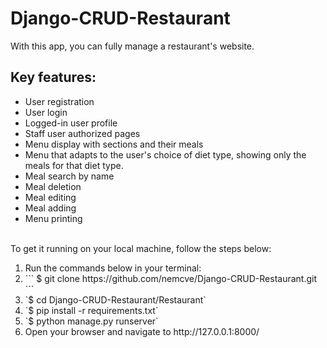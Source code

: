# Django-CRUD-Restaurant
With this app, you can fully manage a restaurant's website.
<h2>Key features:</h2>
<ul>
  <li>User registration</li>
  <li>User login</li>
  <li>Logged-in user profile</li>
  <li>Staff user authorized pages</li>
  <li>Menu display with sections and their meals</li>
  <li>Menu that adapts to the user's choice of diet type, showing only the meals for that diet type.</li>
  <li>Meal search by name</li>
  <li>Meal deletion</li>
  <li>Meal editing</li>
  <li>Meal adding</li>
  <li>Menu printing</li>
</ul>
<br>To get it running on your local machine, follow the steps below:
<ol>
  <li>Run the commands below in your terminal:</li>
  <li>
    ```
    $ git clone https://github.com/nemcve/Django-CRUD-Restaurant.git
    ```
  </li>
  <li>`$ cd Django-CRUD-Restaurant/Restaurant`</li>
  <li>`$ pip install -r requirements.txt`</li>
  <li>`$ python manage.py runserver`</li>
  <li>Open your browser and navigate to http://127.0.0.1:8000/</li>
<ol>
